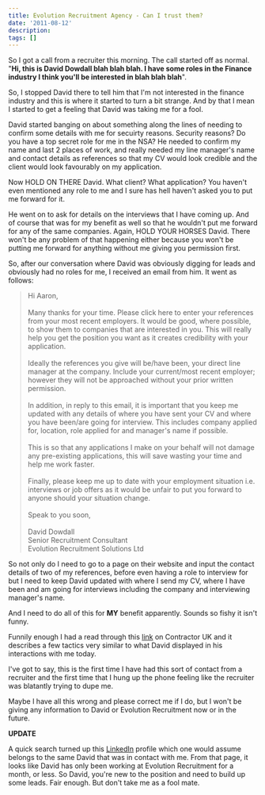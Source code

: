 ```yaml
---
title: Evolution Recruitment Agency - Can I trust them?
date: '2011-08-12'
description:
tags: []
---
```


So I got a call from a recruiter this morning. The call started off as normal. "**Hi, this is David Dowdall blah blah blah. I have some roles in the Finance industry I think you'll be interested in blah blah blah**".

So, I stopped David there to tell him that I'm not interested in the finance industry and this is where it started to turn a bit strange. And by that I mean I started to get a feeling that David was taking me for a fool.

David started banging on about something along the lines of needing to confirm some details with me for secuirty reasons. Security reasons?  Do you have a top secret role for me in the NSA?  He needed to confirm my name and last 2 places of work, and really needed my line manager's name and contact details as references so that my CV would look credible and the client would look favourably on my application.

Now HOLD ON THERE David. What client?  What application?  You haven't even mentioned any role to me and I sure has hell haven't asked you to put me forward for it.

He went on to ask for details on the interviews that I have coming up. And of course that was for my benefit as well so that he wouldn't put me forward for any of the same companies. Again, HOLD YOUR HORSES David. There won't be any problem of that happening either because you won't be putting me forward for anything without me giving you permission first.

So, after our conversation where David was obviously digging for leads and obviously had no roles for me, I received an email from him. It went as follows:

> Hi Aaron,
> <br/><br/>
> Many thanks for your time. 
> Please click here to enter your references from your most recent employers. It would be good, where possible, to show them to
> companies that are interested in you. This will really help you get the position you want as it creates credibility with your
> application.
> <br/><br/>
> Ideally the references you give will be/have been, your direct line manager at the company. Include your current/most recent
> employer; however they will not be approached without your prior written permission.
> <br/><br/>
> In addition, in reply to this email, it is important that you keep me updated with any details of where you have sent your CV
> and where you have been/are going for interview. This includes company applied for, location, role applied for and manager's
> name if possible.
> <br/><br/>
> This is so that any applications I make on your behalf will not damage any pre-existing applications, this will save wasting
> your time and help me work faster.
> <br/><br/>
> Finally, please keep me up to date with your employment situation i.e. interviews or job offers as it would be unfair to put
> you forward to anyone should your situation change.
> <br/><br/>
> Speak to you soon,
> <br/><br/>
> David Dowdall  
> Senior Recruitment Consultant  
> Evolution Recruitment Solutions Ltd  

So not only do I need to go to a page on their website and input the contact details of two of my references, before even having a role to interview for but I need to keep David updated with where I send my CV, where I have been and am going for interviews including the company and interviewing manager's name.

And I need to do all of this for **MY** benefit apparently. Sounds so fishy it isn't funny.

Funnily enough I had a read through this [link][1] on Contractor UK and it describes a few tactics very similar to what David displayed in his interactions with me today. 

I've got to say, this is the first time I have had this sort of contact from a recruiter and the first time that I hung up the phone feeling like the recruiter was blatantly trying to dupe me.

Maybe I have all this wrong and please correct me if I do, but I won't be giving any information to David or Evolution Recruitment now or in the future.

**UPDATE**

A quick search turned up this [LinkedIn][2] profile which one would assume belongs to the same David that was in contact with me. From that page, it looks like David has only been working at Evolution Recruitment for a month, or less. So David, you're new to the position and need to build up some leads. Fair enough. But don't take me as a fool mate.

[1]: http://www.contractoruk.com/agencies/agency_tricks_on_it_contractors_still_common.html "Contractor UK"
[2]: http://uk.linkedin.com/in/daviddowdalljava "David Dowdall LinkedIn"